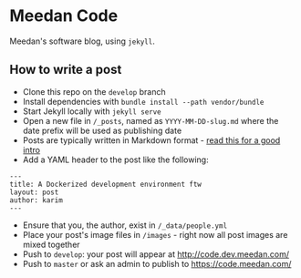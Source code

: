 # Meedan Code
Meedan's software blog, using `jekyll`.

## How to write a post

- Clone this repo on the `develop` branch
- Install dependencies with `bundle install --path vendor/bundle`
- Start Jekyll locally with `jekyll serve`
- Open a new file in `/_posts`, named as `YYYY-MM-DD-slug.md` where the date prefix will be used as publishing date
- Posts are typically written in Markdown format - [read this for a good intro](https://jekyllrb.com/docs/posts/)
- Add a YAML header to the post like the following:
```
---
title: A Dockerized development environment ftw
layout: post
author: karim
---
```
- Ensure that you, the author, exist in `/_data/people.yml`
- Place your post's image files in `/images` - right now all post images are mixed together
- Push to `develop`: your post will appear at http://code.dev.meedan.com/
- Push to `master` or ask an admin to publish to https://code.meedan.com/
